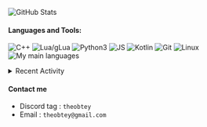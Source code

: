 ![GitHub Stats](https://github-readme-stats.vercel.app/api?username=TheObtey&hide_border=true&count_private=true&show_icons=true&theme=dark)

#### Languages and Tools:
![C++](https://img.shields.io/badge/-C++-000000?style=for-the-badge&logo=C%2B%2B&logoColor=blue)
![Lua/gLua](https://img.shields.io/badge/-Lua-000000?style=for-the-badge&logo=Lua&logoColor=blue)
![Python3](https://img.shields.io/badge/-Py3-000000?style=for-the-badge&logo=Python&logoColor=cyan)
![JS](https://img.shields.io/badge/-JS-000000?style=for-the-badge&logo=JavaScript&logoColor=yellow)
![Kotlin](https://img.shields.io/badge/-Kotlin-000000?style=for-the-badge&logo=Kotlin&logoColor=purple)
![Git](https://img.shields.io/badge/-Git-000000?style=for-the-badge&logo=Git&logoColor=red)
![Linux](https://img.shields.io/badge/-Linux-000000?style=for-the-badge&logo=Linux&logoColor=white)<br/>
![My main languages](https://github-readme-stats.vercel.app/api/top-langs/?username=TheObtey&hide_border=true&hide=stars&theme=dark&show_icons=true&layout=compact)

<details>
  <summary>Recent Activity</summary>

#### Recent GitHub Activity
<!--START_SECTION:activity-->
- A modern reimagining of the classic Garry's Mod DarkRP gamemode, built from scratch for Nanos World.
- A powerful and flexible minimap system for Garry's Mod.
- A FastAPI-based GPS navigation system for game maps, implementing the A* pathfinding algorithm to find optimal routes between points.
<!--END_SECTION:activity-->

</details>

#### Contact me
- Discord tag : `theobtey`
- Email : `theobtey@gmail.com`
